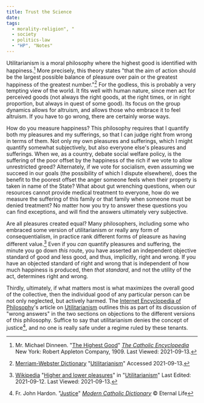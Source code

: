 ```yaml
---
title: Trust the Science
date: 
tags:
  - morality-religion", "
  - society
  - politics-law
  - "HP", "Notes"
---
```

Utilitarianism is a moral philosophy where the highest good is identified with
happiness.[^20210913-2]  More precisely, this theory states "that the aim of
action should be the largest possible balance of pleasure over pain or the
greatest happiness of the greatest number."[^20210913-3] For the godless, this
is probably a very tempting view of the world.  It fits well with human nature,
since men act for perceived goods (not always the right goods, at the right
times, or in right proportion, but always in quest of some good).  Its focus on
the group dynamics allows for altruism, and allows those who embrace it to feel
altruism.  If you have to go wrong, there are certainly worse ways. 

How do you measure happiness?  This philosophy requires that I quantify both my
pleasures and my sufferings, so that I can judge right from wrong in terms of
them.  Not only my own pleasures and sufferings, which I might quantify somewhat
subjectively, but also everyone else's pleasures and sufferings.  When we, as a
country, debate social welfare policy, is the suffering of the poor offset by the
happiness of the rich if we vote to allow unrestricted greed?  Alternately, if
we vote for socialism, even assuming we succeed in our goals (the possibility of
which I dispute elsewhere), does the benefit to the poorest offset the anger
someone feels when their property is taken in name of the State? What about gut
wrenching questions, when our resources cannot provide medical treatment to
everyone, how do we measure the suffering of this family or that family when
someone must be denied treatment?  No matter how you try to answer these
questions you can find exceptions, and will find the answers ultimately very
subjective.  

Are all pleasures created equal?  Many philosophers, including some who embraced
some version of utilitarianism or really any form of consequentialism, in
practice rank different forms of pleasure as having different
value.[^20210913-4] Even if you *can* quantify pleasures and suffering, the
minute you go down *this* route, you have asserted an independent objective
standard of good and less good, and thus, implicitly, right and wrong.  If you
have an objected standard of right and wrong that is independent of how much
happiness is produced, then *that standard*, and not the utility of the act,
determines right and wrong.  

Thirdly, ultimately, if what matters most is what maximizes the overall good of
the collective, then the individual good of any particular person can be not
only neglected, but actively harmed.  The [Internet Encyclopedia of
Philosophy][IEP1]'s article on [Utilitarianism][IEPU1] outlines this as part of
its discussion of "wrong answers" in the two sections on objections to the
different versions of this philosophy.  Suffice to say that utilitarianism
denies the concept of justice[^20210913-6], and no one is really safe under a
regime ruled by these tenants. 

[^20210913-6]: Fr. John Hardon.
    "[Justice](https://www.catholicculture.org/culture/library/dictionary/index.cfm?id=34423)"
    _[Modern Catholic Dictionary](https://www.catholicculture.org/culture/library/dictionary/)_
    © Eternal Life

[IEPU1]: https://iep.utm.edu/util-a-r/

[IEP1]: https://iep.utm.edu/

[^20210913-4]: [Wikipedia](https://wikipedia.org)
    "[Higher and lower pleasures](https://en.wikipedia.org/wiki/Utilitarianism#Higher_and_lower_pleasures)"
    in "[Utilitarianism](https://en.wikipedia.org/wiki/Utilitarianism)"
    Last Edited: 2021-09-12. Last Viewed: 2021-09-13. 

[^20210913-3]: [Merriam-Webster Dictionary](https://Merriam-Webster.com)
    "[Utilitarianism](https://www.merriam-webster.com/dictionary/utilitarianism)"
    Accessed 2021-09-13. 

[^20210913-2]: Mr. Michael Dinneen.
    "[The Highest Good](https://www.newadvent.org/cathen/06640a.htm)"
    _[The Catholic Encyclopedia](https://www.newadvent.org/cathen)_
    New York: Robert Appleton Company, 1909. Last Viewed: 2021-09-13.
